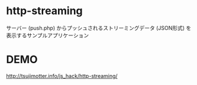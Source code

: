 http-streaming
==============

サーバー (push.php) からプッシュされるストリーミングデータ (JSON形式) を表示するサンプルアプリケーション


DEMO
==============
http://tsujimotter.info/js_hack/http-streaming/
